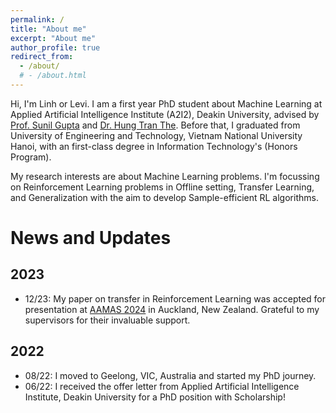 ```yaml
---
permalink: /
title: "About me"
excerpt: "About me"
author_profile: true
redirect_from: 
  - /about/
  # - /about.html
---
```


Hi, I'm Linh or Levi. I am a first year PhD student about Machine Learning at Applied Artificial Intelligence Institute (A2I2), Deakin University, advised by [Prof. Sunil Gupta](https://personal-sites.deakin.edu.au/~sunilg/) and [Dr. Hung Tran The](https://scholar.google.com.au/citations?user=um-FS-gAAAAJ&hl=en). Before that, I graduated from University of Engineering and Technology, Vietnam National University Hanoi, with an first-class degree in Information Technology's (Honors Program). 

My research interests are about Machine Learning problems. I'm focussing on Reinforcement Learning problems in Offline setting, Transfer Learning, and Generalization with the aim to develop Sample-efficient RL algorithms.

News and Updates
======
2023
------
- 12/23: My paper on transfer in Reinforcement Learning was accepted for presentation at [AAMAS 2024](https://www.aamas2024-conference.auckland.ac.nz/) in Auckland, New Zealand. Grateful to my supervisors for their invaluable support.

2022
------
- 08/22: I moved to Geelong, VIC, Australia and started my PhD journey.
- 06/22: I received the offer letter from Applied Artificial Intelligence Institute, Deakin University for a PhD position with Scholarship!
